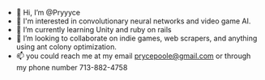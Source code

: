 - 👋 Hi, I’m @Pryyyce
- 👀 I'm interested in convolutionary neural networks and video game AI.
- 🌱 I’m currently learning Unity and ruby on rails
- 💞️ I’m looking to collaborate on indie games, web scrapers, and anything using ant colony optimization.
- 📫 you could reach me at my email prycepoole@gmail.com or through my phone number 713-882-4758

<!---
Pryyyce/Pryyyce is a ✨ special ✨ repository because its `README.md` (this file) appears on your GitHub profile.
You can click the Preview link to take a look at your changes.
--->

